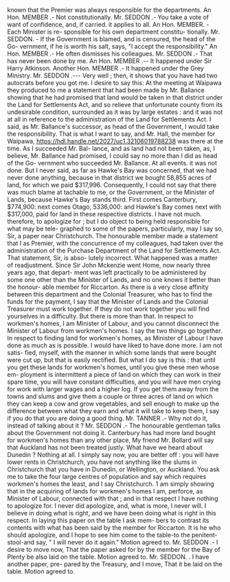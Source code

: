 known that the Premier was always responsible for the departments. An Hon. MEMBER .- Not constitutionally. Mr. SEDDON .- You take a vote of want of confidence, and, if carried. it applies to all. An Hon. MEMBER. - Each Minister is re- sponsible for his own department constitu- tionally. Mr. SEDDON. - If the Government is blamed, and is censured, the head of the Go- vernment, if he is worth his salt, says, "I accept the responsibility." An Hon. MEMBER .- He often dismisses his colleagues. Mr. SEDDON .- That has never been done by me. An Hon. MEMBER .-- It happened under Sir Harry Atkinson. Another Hon. MEMBER .- It happened under the Grey Ministry. Mr. SEDDON .--- Very well ; then, it shows that you have had two autocrats before you got me. I desire to say this: At the meeting at Waipawa they produced to me a statement that had been made by Mr. Ballance showing that he had promised that land would be taken in that district under the Land for Settlements Act, and so relieve that unfortunate county from its undesirable condition, surrounded as it was by large estates : and it was not at all in reference to the administration of the Land for Settlements Act. I said, as Mr. Ballance's successor, as head of the Government, I would take the responsibility. That is what I want to say, and Mr. Hall, the member for Waipawa, https://hdl.handle.net/2027/uc1.32106019788238 was there at the time. As I succeeded Mr. Bal- lance, and as land had not been taken, as, I believe, Mr. Ballance had promised, I could say no more than I did as head of the Go- vernment who succeeded Mr. Ballance. At all events. it was not done. But I never said, as far as Hawke's Bay was concerned, that we had never done anything, because in that district we bought 58,855 acres of land, for which we paid $317,996. Consequently, I could not say that there was much blame at tachable to me, or the Government, or the Minister of Lands, because Hawke's Bay stands third. First comes Canterbury, $774,900: next comes Otago, 5336,000: and Hawke's Bay comes next with $317,000, paid for land in these respective districts. I have not much. therefore, to apologize for ; but I do object to being held responsible for what may be tele- graphed to some of the papers, particularly, may I say so, Sir, a paper near Christchurch. The honourable member made a statement that I as Premier, with the concurrence of my colleagues, had taken over the administration of the Purchase Department of the Land for Settlements Act. That statement, Sir, is abso- lutely incorrect. What happened was a matter of readjustment. Since Sir John Mckenzie went Home, now nearly three years ago, that depart- ment was left practically to be administered by some one other than the Minister of Lands, and no one knows it better than the honour- able member for Riccarton. As there is a very close affinity between this department and the Colonial Treasurer, who has to find the funds for the payment, I say that the Minister of Lands and the Colonial Treasurer must work together. If they do not work together you will find yourselves in a difficulty. But there is more than that. In respect to workmen's homes, I am Minister of Labour, and you cannot disconnect the Minister of Labour from workmen's homes. I say the two things go together. In respect to finding land for workmen's homes, as Minister of Labour I have done as much as is possible. I would have liked to have done more. I am not satis- fied, myself, with the manner in which some lands that were bought were cut up, but that is easily rectified. But what I do say is this : that until you get these lands for workmen's homes, until you give these men whose em- ployment is intermittent a piece of land on which they can work in their spare time, you will have constant difficulties, and you will have men crying for work with larger wages and a higher log. If you get them away from the towns and slums and give them a couple or three acres of land on which they can keep a cow and grow vegetables, and sell enough to make up the difference between what they earn and what it will take to keep them, I say if you do that you are doing a good thing. Mr. TANNER .- Why not do it, instead of talking about it ? Mr. SEDDON .- The honourable gentleman talks about the Government not doing it. Canterbury has had more land bought for workmen's homes than any other place, My friend Mr. Bollard will say that Auckland has not been treated justly. What have we heard about Dunedin ? Nothing at all. I simply say now, you are better off : you will have lower rents in Christchurch, you have not anything like the slums in Christchurch that you have in Dunedin, or Wellington, or Auckland. You ask me to take the four large centres of population and say which requires workmen's homes the least, and I say Christchurch. 1 am simply showing that in the acquiring of lands for workmen's homes I am, perforce, as Minister of Labour, connected with that ; and in that respect I have nothing to apologize for. I never did apologize, and, what is more, I never will. I believe in doing what is right, and we have been doing what is right in this respect. In laying this paper on the table I ask mem- bers to contrast its contents with what has been said by the member for Riccarton. It is he who should apologize, and I hope to see him come to the table-to the penitent-stool-and say, " I will never do it again." Motion agreed to. Mr. SEDDON .- I desire to move now, That the paper asked for by the member for the Bay of Plenty be also laid on the table. Motion agreed to. Mr. SEDDON. . I have another paper, pre- pared by the Treasury, and I move, That it be laid on the table. Motion agreed to. 